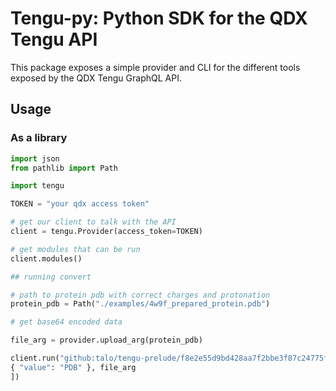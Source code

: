 # Tengu-py: Python SDK for the QDX Tengu API

This package exposes a simple provider and CLI for the different tools exposed by the QDX Tengu GraphQL API.

## Usage

### As a library

``` python
import json
from pathlib import Path

import tengu

TOKEN = "your qdx access token"

# get our client to talk with the API
client = tengu.Provider(access_token=TOKEN)

# get modules that can be run
client.modules()

## running convert

# path to protein pdb with correct charges and protonation
protein_pdb = Path("./examples/4w9f_prepared_protein.pdb")

# get base64 encoded data

file_arg = provider.upload_arg(protein_pdb)

client.run("github:talo/tengu-prelude/f8e2e55d9bd428aa7f2bbe3f87c24775fa592b10#convert", [ 
{ "value": "PDB" }, file_arg
])
```

